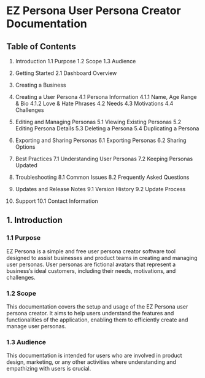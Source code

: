# EZ Persona User Persona Creator Documentation

## Table of Contents

1. Introduction
   1.1 Purpose
   1.2 Scope
   1.3 Audience

2. Getting Started
   2.1 Dashboard Overview

3. Creating a Business

4. Creating a User Persona
   4.1 Persona Information
   	4.1.1 Name, Age Range & Bio
   	4.1.2 Love & Hate Phrases
   4.2 Needs
   4.3 Motivations
   4.4 Challenges

5. Editing and Managing Personas
   5.1 Viewing Existing Personas
   5.2 Editing Persona Details
   5.3 Deleting a Persona
   5.4 Duplicating a Persona

6. Exporting and Sharing Personas
   6.1 Exporting Personas
   6.2 Sharing Options

7. Best Practices
   7.1 Understanding User Personas
   7.2 Keeping Personas Updated

8. Troubleshooting
   8.1 Common Issues
   8.2 Frequently Asked Questions

9. Updates and Release Notes
   9.1 Version History
   9.2 Update Process

10. Support
   10.1 Contact Information


## 1. Introduction

### 1.1 Purpose

EZ Persona is a simple and free user persona creator software tool designed to assist businesses and product teams in creating and managing user personas. User personas are fictional avatars that represent a business’s ideal customers, including their needs, motivations, and challenges.

### 1.2 Scope

This documentation covers the setup and usage of the EZ Persona user persona creator. It aims to help users understand the features and functionalities of the application, enabling them to efficiently create and manage user personas.

### 1.3 Audience

This documentation is intended for users who are involved in product design, marketing, or any other activities where understanding and empathizing with users is crucial.
